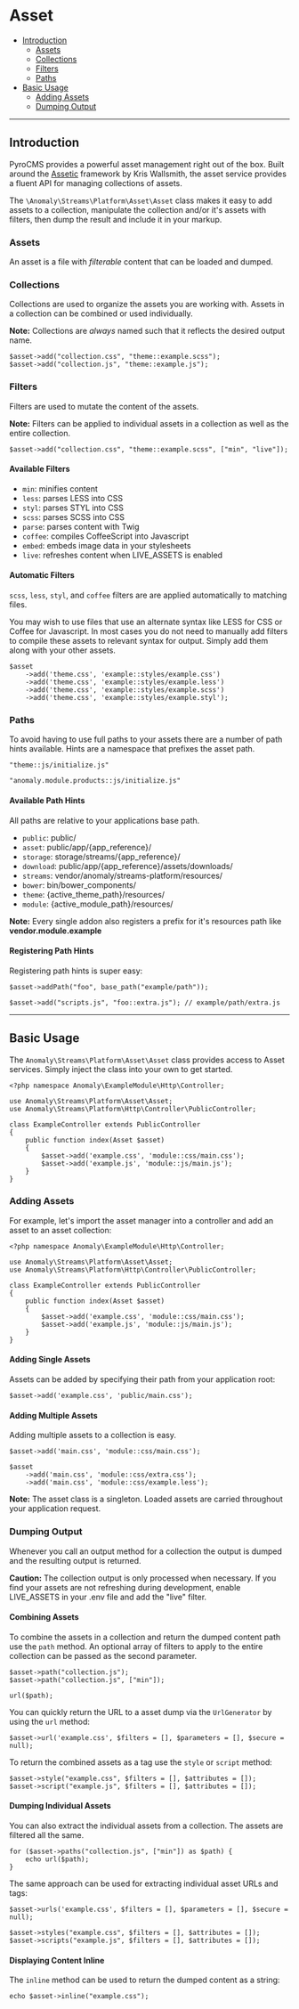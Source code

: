 # Asset

- [Introduction](#introduction)
	- [Assets](#assets)
	- [Collections](#collections)
	- [Filters](#filters)
	- [Paths](#paths)
- [Basic Usage](#basic-usage)
	- [Adding Assets](#adding-assets)
	- [Dumping Output](#output)

<hr>

<a name="introduction"></a>
## Introduction

PyroCMS provides a powerful asset management right out of the box. Built around the [Assetic](https://github.com/kriswallsmith/assetic) framework by Kris Wallsmith, the asset service provides a fluent API for managing collections of assets.

The `\Anomaly\Streams\Platform\Asset\Asset` class makes it easy to add assets to a collection, manipulate the collection and/or it's assets with filters, then dump the result and include it in your markup.

<a name="assets"></a>
### Assets

An asset is a file with _filterable_ content that can be loaded and dumped.

<a name="collections"></a>
### Collections

Collections are used to organize the assets you are working with. Assets in a collection can be combined or used individually.

<div class="alert alert-info">
<strong>Note:</strong> Collections are <em>always</em> named such that it reflects the desired output name.
</div>

	$asset->add("collection.css", "theme::example.scss");
	$asset->add("collection.js", "theme::example.js");

<a name="filters"></a>
### Filters

Filters are used to mutate the content of the assets.

<div class="alert alert-info">
<strong>Note:</strong> Filters can be applied to individual assets in a collection as well as the entire collection.
</div>

	$asset->add("collection.css", "theme::example.scss", ["min", "live"]);

#### Available Filters

- `min`: minifies content
- `less`: parses LESS into CSS
- `styl`: parses STYL into CSS
- `scss`: parses SCSS into CSS
- `parse`: parses content with Twig
- `coffee`: compiles CoffeeScript into Javascript
- `embed`: embeds image data in your stylesheets
- `live`: refreshes content when LIVE_ASSETS is enabled

#### Automatic Filters

`scss`, `less`, `styl`, and `coffee` filters are are applied automatically to matching files.

You may wish to use files that use an alternate syntax like LESS for CSS or Coffee for Javascript. In most cases you do not need to manually add filters to compile these assets to relevant syntax for output. Simply add them along with your other assets.

	$asset
		->add('theme.css', 'example::styles/example.css')
		->add('theme.css', 'example::styles/example.less')
		->add('theme.css', 'example::styles/example.scss')
		->add('theme.css', 'example::styles/example.styl');

<a name="paths"></a>
### Paths

To avoid having to use full paths to your assets there are a number of path hints available. Hints are a namespace that prefixes the asset path.

	"theme::js/initialize.js"
	
	"anomaly.module.products::js/initialize.js"

#### Available Path Hints

All paths are relative to your applications base path.

- `public`: public/
- `asset`: public/app/{app_reference}/
- `storage`: storage/streams/{app_reference}/
- `download`: public/app/{app_reference}/assets/downloads/
- `streams`: vendor/anomaly/streams-platform/resources/
- `bower`: bin/bower_components/
- `theme`: {active\_theme\_path}/resources/
- `module`: {active\_module\_path}/resources/

<div class="alert alert-info">
<strong>Note:</strong> Every single addon also registers a prefix for it's resources path like <strong>vendor.module.example</strong>
</div>

#### Registering Path Hints

Registering path hints is super easy:

	$asset->addPath("foo", base_path("example/path"));
	
	$asset->add("scripts.js", "foo::extra.js"); // example/path/extra.js

<hr>

<a name="basic-usage"></a>
## Basic Usage

The `Anomaly\Streams\Platform\Asset\Asset` class provides access to Asset services. Simply inject the class into your own to get started.

	<?php namespace Anomaly\ExampleModule\Http\Controller;
	
	use Anomaly\Streams\Platform\Asset\Asset;
	use Anomaly\Streams\Platform\Http\Controller\PublicController;
	
	class ExampleController extends PublicController
	{
		public function index(Asset $asset)
		{
			$asset->add('example.css', 'module::css/main.css');
			$asset->add('example.js', 'module::js/main.js');
		}
	}
	
<a name="adding-assets"></a>
### Adding Assets

For example, let's import the asset manager into a controller and add an asset to an asset collection:

	<?php namespace Anomaly\ExampleModule\Http\Controller;
	
	use Anomaly\Streams\Platform\Asset\Asset;
	use Anomaly\Streams\Platform\Http\Controller\PublicController;
	
	class ExampleController extends PublicController
	{
		public function index(Asset $asset)
		{
			$asset->add('example.css', 'module::css/main.css');
			$asset->add('example.js', 'module::js/main.js');
		}
	}

#### Adding Single Assets

Assets can be added by specifying their path from your application root:

	$asset->add('example.css', 'public/main.css');

#### Adding Multiple Assets

Adding multiple assets to a collection is easy.

	$asset->add('main.css', 'module::css/main.css');
	
	$asset
		->add('main.css', 'module::css/extra.css');
		->add('main.css', 'module::css/example.less');

<div class="alert alert-info">
<strong>Note:</strong> The asset class is a singleton. Loaded assets are carried throughout your application request.
</div>

<a name="output"></a>
### Dumping Output

Whenever you call an output method for a collection the output is dumped and the resulting output is returned.

<div class="alert alert-warning">
<strong>Caution:</strong> The collection output is only processed when necessary. If you find your assets are not refreshing during development, enable LIVE_ASSETS in your .env file and add the "live" filter.
</div>

#### Combining Assets

To combine the assets in a collection and return the dumped content path use the `path` method. An optional array of filters to apply to the entire collection can be passed as the second parameter.

	$asset->path("collection.js");
	$asset->path("collection.js", ["min"]);
	
	url($path);

You can quickly return the URL to a asset dump via the `UrlGenerator` by using the `url` method:

	$asset->url('example.css', $filters = [], $parameters = [], $secure = null);
	
To return the combined assets as a tag use the `style` or `script` method:

	$asset->style("example.css", $filters = [], $attributes = []);
	$asset->script("example.js", $filters = [], $attributes = []);

#### Dumping Individual Assets

You can also extract the individual assets from a collection. The assets are filtered all the same.

	for ($asset->paths("collection.js", ["min"]) as $path) {
		echo url($path);
	}

The same approach can be used for extracting individual asset URLs and tags:

	$asset->urls('example.css', $filters = [], $parameters = [], $secure = null);

	$asset->styles("example.css", $filters = [], $attributes = []);
	$asset->scripts("example.js", $filters = [], $attributes = []);

#### Displaying Content Inline

The `inline` method can be used to return the dumped content as a string:

	echo $asset->inline("example.css");
